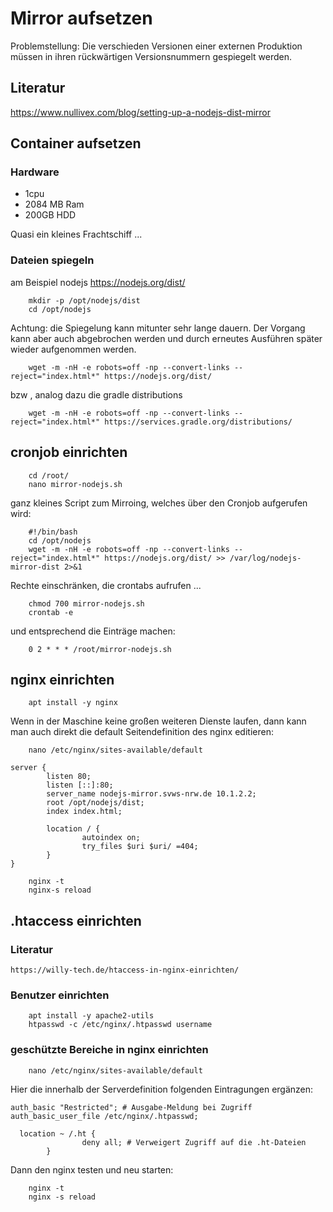 # Mirror aufsetzen

Problemstellung: Die verschieden Versionen einer externen Produktion müssen in ihren rückwärtigen Versionsnummern gespiegelt werden. 

## Literatur

https://www.nullivex.com/blog/setting-up-a-nodejs-dist-mirror

## Container aufsetzen

### Hardware

+ 1cpu
+ 2084 MB Ram
+ 200GB HDD

Quasi ein kleines Frachtschiff ... 

### Dateien spiegeln

am Beispiel nodejs  https://nodejs.org/dist/ 

		mkdir -p /opt/nodejs/dist
		cd /opt/nodejs		

Achtung: die Spiegelung kann mitunter sehr lange dauern. Der Vorgang kann aber auch abgebrochen werden und durch erneutes Ausführen später wieder aufgenommen werden. 
		
		wget -m -nH -e robots=off -np --convert-links --reject="index.html*" https://nodejs.org/dist/
		
bzw , analog dazu die gradle distributions
		
		wget -m -nH -e robots=off -np --convert-links --reject="index.html*" https://services.gradle.org/distributions/
		
##	cronjob einrichten

		cd /root/
		nano mirror-nodejs.sh

ganz kleines Script zum Mirroing, welches über den Cronjob aufgerufen wird:
		
		#!/bin/bash
		cd /opt/nodejs 
		wget -m -nH -e robots=off -np --convert-links --reject="index.html*" https://nodejs.org/dist/ >> /var/log/nodejs-mirror-dist 2>&1

Rechte einschränken, die crontabs aufrufen ...

		chmod 700 mirror-nodejs.sh
		crontab -e
		
und entsprechend die Einträge machen: 

		0 2 * * * /root/mirror-nodejs.sh

## nginx einrichten 

		apt install -y nginx
		
Wenn in der Maschine keine großen weiteren Dienste laufen, dann kann man auch direkt die default Seitendefinition des nginx editieren: 
		
		nano /etc/nginx/sites-available/default

```
server {
        listen 80;
        listen [::]:80;
        server_name nodejs-mirror.svws-nrw.de 10.1.2.2;
        root /opt/nodejs/dist;
        index index.html;

        location / {
                autoindex on;
                try_files $uri $uri/ =404;
        }
}
```
		nginx -t 
		nginx-s reload
		
## .htaccess einrichten 

### Literatur
	
	https://willy-tech.de/htaccess-in-nginx-einrichten/

### Benutzer einrichten 

		apt install -y apache2-utils 
		htpasswd -c /etc/nginx/.htpasswd username

### geschützte Bereiche in nginx einrichten 

		nano /etc/nginx/sites-available/default
		
Hier die innerhalb der Serverdefinition folgenden Eintragungen ergänzen: 

````
auth_basic "Restricted"; # Ausgabe-Meldung bei Zugriff
auth_basic_user_file /etc/nginx/.htpasswd;   

  location ~ /.ht {
                deny all; # Verweigert Zugriff auf die .ht-Dateien
        }
````

Dann den nginx testen und neu starten:

		nginx -t 
		nginx -s reload		
			